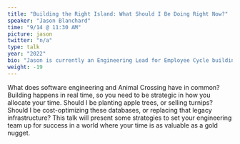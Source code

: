 ```yaml
---
title: "Building the Right Island: What Should I Be Doing Right Now?"
speaker: "Jason Blanchard"
time: "9/14 @ 11:30 AM"
picture: jason
twitter: "n/a"
type: talk
year: "2022"
bio: "Jason is currently an Engineering Lead for Employee Cycle building an HR analytics solution that takes the pain out of HR reporting. Jason switched his career to software engineering after getting frustrated with the state of education technology. Since then, he has worked across the stack, taught/mentored fellow career changers, and led product and SRE teams through startup acquisitions and a corporate carve-out. Jason also likes to collect clocks in his Animal Crossing house."
weight: -19
---
```


What does software engineering and Animal Crossing have in common? Building happens in real time, so you need to be strategic in how you allocate your time. Should I be planting apple trees, or selling turnips? Should I be cost-optimizing these databases, or replacing that legacy infrastructure? This talk will present some strategies to set your engineering team up for success in a world where your time is as valuable as a gold nugget.
